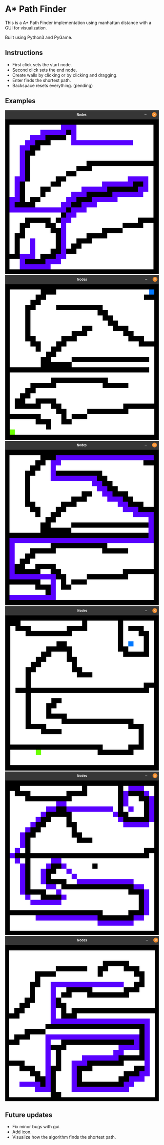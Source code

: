 # A* Path Finder
This is a A* Path Finder implementation using manhattan distance with a GUI for visualization.

Built using Python3 and PyGame.

## Instructions
- First click sets the start node.
- Second click sets the end node.
- Create walls by clicking or by clicking and dragging.
- Enter finds the shortest path.
- Backspace resets everything. (pending)

## Examples
<img src="/Photos/Example.png">
<img src="/Photos/Example2.png">
<img src="/Photos/Example3.png">
<img src="/Photos/Example4.png">
<img src="/Photos/Example5.png">
<img src="/Photos/Example6.png">

## Future updates
- Fix minor bugs with gui.
- Add icon.
- Visualize how the algorithm finds the shortest path.

